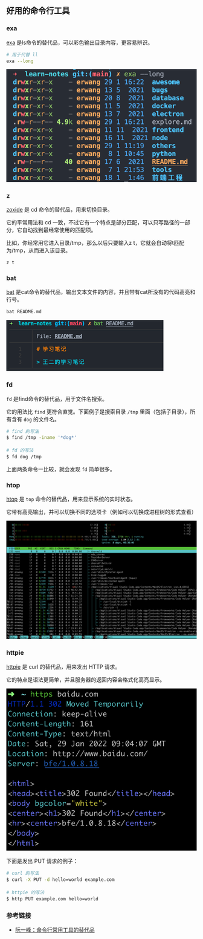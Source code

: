 ## 好用的命令行工具

### exa

[exa](https://github.com/ogham/exa) 是ls命令的替代品，可以彩色输出目录内容，更容易辨识。

```bash
# 用于代替 ll
exa --long
```

![](./images/01.png)

### z

[zoxide](https://github.com/ajeetdsouza/zoxide) 是 cd 命令的替代品，用来切换目录。

它的平常用法和 cd 一致，不过它有一个特点是部分匹配，可以只写路径的一部分，它自动找到最经常使用的匹配项。

比如，你经常用它进入目录/tmp，那么以后只要输入z t，它就会自动将t匹配为/tmp，从而进入该目录。

```bash
z t
```

### bat

[bat](https://github.com/sharkdp/bat) 是cat命令的替代品，输出文本文件的内容，并且带有cat所没有的代码高亮和行号。

```bash
bat README.md
```

![](./images/02.png)

### fd

`fd` 是find命令的替代品，用于文件名搜索。

它的用法比 `find` 更符合直觉。下面例子是搜索目录 `/tmp` 里面（包括子目录），所有含有 `dog` 的文件名。

```bash
# find 的写法
$ find /tmp -iname '*dog*'

# fd 的写法
$ fd dog /tmp
```

上面两条命令一比较，就会发现 `fd` 简单很多。

### htop

[htop](https://github.com/htop-dev/htop) 是 `top` 命令的替代品，用来显示系统的实时状态。

它带有高亮输出，并可以切换不同的选项卡（例如可以切换成进程树的形式查看）

![](./images/03.png)

### httpie

[httpie](https://github.com/httpie/httpie) 是 curl 的替代品，用来发出 HTTP 请求。

它的特点是语法更简单，并且服务器的返回内容会格式化高亮显示。

![](./images/04.png)

下面是发出 PUT 请求的例子：

```bash
# curl 的写法
$ curl -X PUT -d hello=world example.com

# httpie 的写法
$ http PUT example.com hello=world 
```

### 参考链接

- [阮一峰：命令行常用工具的替代品](https://www.ruanyifeng.com/blog/2022/01/cli-alternative-tools.html)
